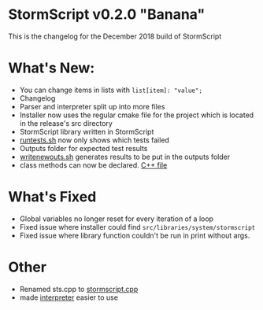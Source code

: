 # StormScript v0.2.0 "Banana"
This is the changelog for the December 2018 build of StormScript

# What's New:
* You can change items in lists with `list[item]: "value";`
* Changelog
* Parser and interpreter split up into more files
* Installer now uses the regular cmake file for the project which is located in the release's src directory
* StormScript library written in StormScript
* [runtests.sh](runtests.sh) now only shows which tests failed
* Outputs folder for expected test results
* [writenewouts.sh](writenewouts.sh) generates results to be put in the outputs folder
* class methods can now be declared. [C++ file](/classes/decmethod.cpp)

# What's Fixed
* Global variables no longer reset for every iteration of a loop
* Fixed issue where installer could find `src/libraries/system/stormscript`
* Fixed issue where library function couldn't be run in print without args.

# Other
* Renamed sts.cpp to [stormscript.cpp](/core/stormscript.cpp)
* made [interpreter](/interpreter/exec/cpp) easier to use